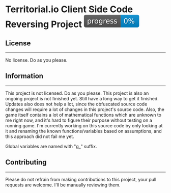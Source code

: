 # Territorial.io Client Side Code Reversing Project ![coverage](https://raw.githubusercontent.com/maozdemir/territorial_io_reversed/gh-pages/cyan.svg)

## License

----------------

No license. Do as you please.

## Information

----------------

This project is not licensed. Do as you please.
This project is also an ongoing project is not finished yet. Still have a long way to get it finished. Updates also does not help a lot, since the obfuscated source code changes will require a lot of changes in this project's source code. Also, the game itself contains a lot of mathematical functions which are unknown to me right now, and it's hard to figure their purpose without testing on a running game. I'm currently working on this source code by only looking at it and renaming the known functions/variables based on assumptions, and this approach did not fail me yet.

Global variables are named with "g_" suffix.

## Contributing

----------------
Please do not refrain from making contributions to this project, your pull requests are welcome. I'll be manually reviewing them.
